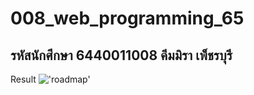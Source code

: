 ﻿# 008_web_programming_65
## รหัสนักศึกษา 6440011008 คีมมิรา  เพ็ชรบุรี
Result
!['roadmap'](images/ex1.png)
